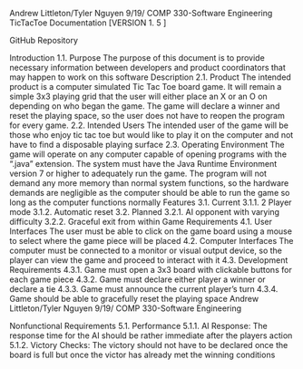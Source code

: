 Andrew Littleton/Tyler Nguyen
9/19/
COMP 330-Software Engineering
TicTacToe Documentation [VERSION 1. 5 ]

GitHub Repository

Introduction
1.1. Purpose
The purpose of this document is to provide necessary information between developers
and product coordinators that may happen to work on this software
Description
2.1. Product
The intended product is a computer simulated Tic Tac Toe board game. It will remain a
simple 3x3 playing grid that the user will either place an X or an O on depending on who
began the game. The game will declare a winner and reset the playing space, so the user
does not have to reopen the program for every game.
2.2. Intended Users
The intended user of the game will be those who enjoy tic tac toe but would like to play it
on the computer and not have to find a disposable playing surface
2.3. Operating Environment
The game will operate on any computer capable of opening programs with the “.java”
extension. The system must have the Java Runtime Environment version 7 or higher to
adequately run the game. The program will not demand any more memory than normal
system functions, so the hardware demands are negligible as the computer should be able
to run the game so long as the computer functions normally
Features
3.1. Current
3.1.1. 2 Player mode
3.1.2. Automatic reset
3.2. Planned
3.2.1. AI opponent with varying difficulty
3.2.2. Graceful exit from within Game
Requirements
4.1. User Interfaces
The user must be able to click on the game board using a mouse to select where the game
piece will be placed
4.2. Computer Interfaces
The computer must be connected to a monitor or visual output device, so the player can
view the game and proceed to interact with it
4.3. Development Requirements
4.3.1. Game must open a 3x3 board with clickable buttons for each game piece
4.3.2. Game must declare either player a winner or declare a tie
4.3.3. Game must announce the current player’s turn
4.3.4. Game should be able to gracefully reset the playing space
Andrew Littleton/Tyler Nguyen
9/19/
COMP 330-Software Engineering

Nonfunctional Requirements
5.1. Performance
5.1.1. AI Response: The response time for the AI should be rather immediate after the
players action
5.1.2. Victory Checks: The victory should not have to be declared once the board is full
but once the victor has already met the winning conditions
